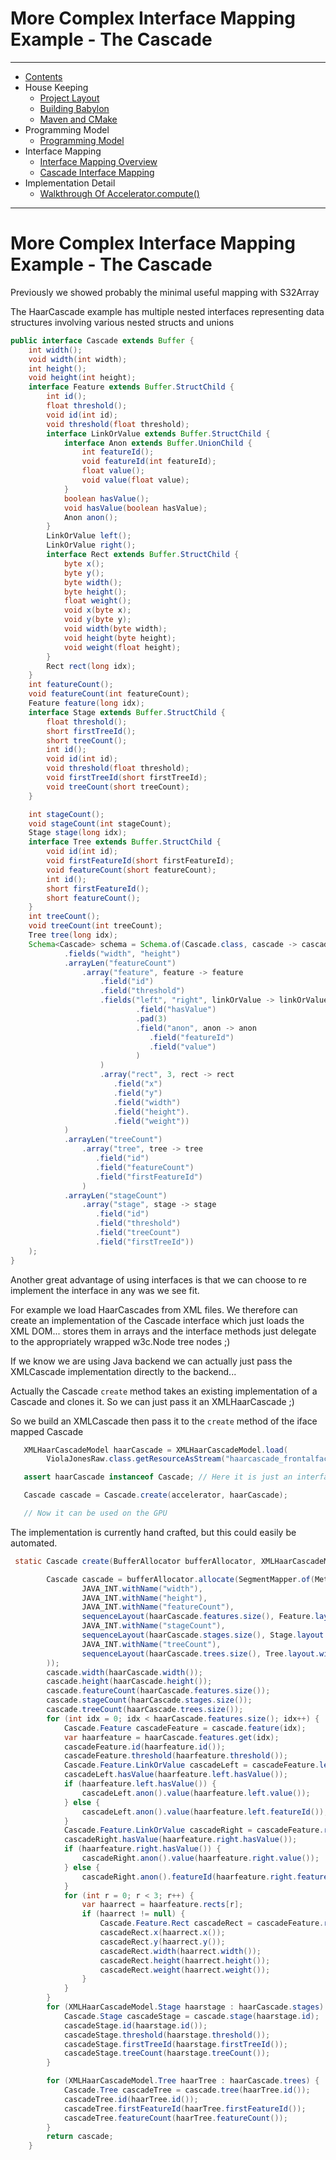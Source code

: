 
# More Complex Interface Mapping Example - The Cascade

----

* [Contents](hat-00.md)
* House Keeping
    * [Project Layout](hat-01-01-project-layout.md)
    * [Building Babylon](hat-01-02-building-babylon.md)
    * [Maven and CMake](hat-01-03-maven-cmake.md)
* Programming Model
    * [Programming Model](hat-03-programming-model.md)
* Interface Mapping
    * [Interface Mapping Overview](hat-04-01-interface-mapping.md)
    * [Cascade Interface Mapping](hat-04-02-cascade-interface-mapping.md)
* Implementation Detail
    * [Walkthrough Of Accelerator.compute()](hat-accelerator-compute.md)

----

# More Complex Interface Mapping Example - The Cascade

Previously we showed probably the minimal useful mapping with S32Array

The HaarCascade example has multiple nested interfaces representing data
structures involving various nested structs and unions

```java
public interface Cascade extends Buffer {
    int width();
    void width(int width);
    int height();
    void height(int height);
    interface Feature extends Buffer.StructChild {
        int id();
        float threshold();
        void id(int id);
        void threshold(float threshold);
        interface LinkOrValue extends Buffer.StructChild {
            interface Anon extends Buffer.UnionChild {
                int featureId();
                void featureId(int featureId);
                float value();
                void value(float value);
            }
            boolean hasValue();
            void hasValue(boolean hasValue);
            Anon anon();
        }
        LinkOrValue left();
        LinkOrValue right();
        interface Rect extends Buffer.StructChild {
            byte x();
            byte y();
            byte width();
            byte height();
            float weight();
            void x(byte x);
            void y(byte y);
            void width(byte width);
            void height(byte height);
            void weight(float height);
        }
        Rect rect(long idx);
    }
    int featureCount();
    void featureCount(int featureCount);
    Feature feature(long idx);
    interface Stage extends Buffer.StructChild {
        float threshold();
        short firstTreeId();
        short treeCount();
        int id();
        void id(int id);
        void threshold(float threshold);
        void firstTreeId(short firstTreeId);
        void treeCount(short treeCount);
    }

    int stageCount();
    void stageCount(int stageCount);
    Stage stage(long idx);
    interface Tree extends Buffer.StructChild {
        void id(int id);
        void firstFeatureId(short firstFeatureId);
        void featureCount(short featureCount);
        int id();
        short firstFeatureId();
        short featureCount();
    }
    int treeCount();
    void treeCount(int treeCount);
    Tree tree(long idx);
    Schema<Cascade> schema = Schema.of(Cascade.class, cascade -> cascade
            .fields("width", "height")
            .arrayLen("featureCount")
                .array("feature", feature -> feature
                    .field("id")
                    .field("threshold")
                    .fields("left", "right", linkOrValue -> linkOrValue
                            .field("hasValue")
                            .pad(3)
                            .field("anon", anon -> anon
                               .field("featureId")
                               .field("value")
                            )
                    )
                    .array("rect", 3, rect -> rect
                       .field("x")
                       .field("y")
                       .field("width")
                       .field("height").
                       .field("weight"))
            )
            .arrayLen("treeCount")
                .array("tree", tree -> tree
                   .field("id")
                   .field("featureCount")
                   .field("firstFeatureId")
                )
            .arrayLen("stageCount")
                .array("stage", stage -> stage
                   .field("id")
                   .field("threshold")
                   .field("treeCount")
                   .field("firstTreeId"))
    );
}
```

Another great advantage of using interfaces is that we can choose
to re implement the interface in any was we see fit.

For example we load  HaarCascades from XML files.
We therefore can create an implementation of the Cascade interface which just
loads the XML DOM... stores them in arrays and the interface methods just delegate to
the appropriately wrapped  w3c.Node tree nodes ;)

If we know we are using Java backend we can actually
just pass the XMLCascade implementation directly to the backend...

Actually the Cascade `create` method takes an existing
implementation of a Cascade and clones it.
So we can just pass it an XMLHaarCascade ;)

So we build an XMLCascade then pass it to the `create` method of the iface
mapped Cascade

```java
   XMLHaarCascadeModel haarCascade = XMLHaarCascadeModel.load(
        ViolaJonesRaw.class.getResourceAsStream("haarcascade_frontalface_default.xml"));

   assert haarCascade instanceof Cascade; // Here it is just an interface

   Cascade cascade = Cascade.create(accelerator, haarCascade);

   // Now it can be used on the GPU
```

The implementation is currently hand crafted, but this could easily be automated.

```java
 static Cascade create(BufferAllocator bufferAllocator, XMLHaarCascadeModel haarCascade) {

        Cascade cascade = bufferAllocator.allocate(SegmentMapper.of(MethodHandles.lookup(), Cascade.class,
                JAVA_INT.withName("width"),
                JAVA_INT.withName("height"),
                JAVA_INT.withName("featureCount"),
                sequenceLayout(haarCascade.features.size(), Feature.layout.withName(Feature.class.getSimpleName())).withName("feature"),
                JAVA_INT.withName("stageCount"),
                sequenceLayout(haarCascade.stages.size(), Stage.layout.withName(Stage.class.getSimpleName())).withName("stage"),
                JAVA_INT.withName("treeCount"),
                sequenceLayout(haarCascade.trees.size(), Tree.layout.withName(Tree.class.getSimpleName())).withName("tree")
        ));
        cascade.width(haarCascade.width());
        cascade.height(haarCascade.height());
        cascade.featureCount(haarCascade.features.size());
        cascade.stageCount(haarCascade.stages.size());
        cascade.treeCount(haarCascade.trees.size());
        for (int idx = 0; idx < haarCascade.features.size(); idx++) {
            Cascade.Feature cascadeFeature = cascade.feature(idx);
            var haarfeature = haarCascade.features.get(idx);
            cascadeFeature.id(haarfeature.id());
            cascadeFeature.threshold(haarfeature.threshold());
            Cascade.Feature.LinkOrValue cascadeLeft = cascadeFeature.left();
            cascadeLeft.hasValue(haarfeature.left.hasValue());
            if (haarfeature.left.hasValue()) {
                cascadeLeft.anon().value(haarfeature.left.value());
            } else {
                cascadeLeft.anon().value(haarfeature.left.featureId());
            }
            Cascade.Feature.LinkOrValue cascadeRight = cascadeFeature.right();
            cascadeRight.hasValue(haarfeature.right.hasValue());
            if (haarfeature.right.hasValue()) {
                cascadeRight.anon().value(haarfeature.right.value());
            } else {
                cascadeRight.anon().featureId(haarfeature.right.featureId());
            }
            for (int r = 0; r < 3; r++) {
                var haarrect = haarfeature.rects[r];
                if (haarrect != null) {
                    Cascade.Feature.Rect cascadeRect = cascadeFeature.rect(r);
                    cascadeRect.x(haarrect.x());
                    cascadeRect.y(haarrect.y());
                    cascadeRect.width(haarrect.width());
                    cascadeRect.height(haarrect.height());
                    cascadeRect.weight(haarrect.weight());
                }
            }
        }
        for (XMLHaarCascadeModel.Stage haarstage : haarCascade.stages) {
            Cascade.Stage cascadeStage = cascade.stage(haarstage.id);
            cascadeStage.id(haarstage.id());
            cascadeStage.threshold(haarstage.threshold());
            cascadeStage.firstTreeId(haarstage.firstTreeId());
            cascadeStage.treeCount(haarstage.treeCount());
        }

        for (XMLHaarCascadeModel.Tree haarTree : haarCascade.trees) {
            Cascade.Tree cascadeTree = cascade.tree(haarTree.id());
            cascadeTree.id(haarTree.id());
            cascadeTree.firstFeatureId(haarTree.firstFeatureId());
            cascadeTree.featureCount(haarTree.featureCount());
        }
        return cascade;
    }
```


